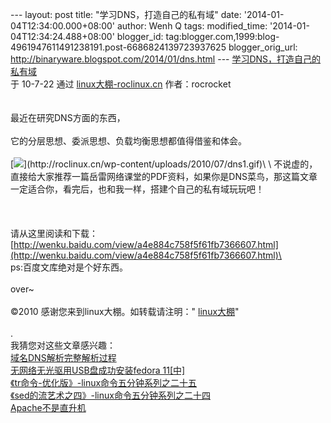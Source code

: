 --- layout: post title: "学习DNS，打造自己的私有域" date:
'2014-01-04T12:34:00.000+08:00' author: Wenh Q tags: modified\_time:
'2014-01-04T12:34:24.488+08:00' blogger\_id:
tag:blogger.com,1999:blog-4961947611491238191.post-6686824139723937625
blogger\_orig\_url: http://binaryware.blogspot.com/2014/01/dns.html ---
[学习DNS，打造自己的私有域](http://roclinux.cn/?p=1947)\
于 10-7-22 通过 [linux大棚-roclinux.cn](http://roclinux.cn/)
作者：rocrocket\
\
\
最近在研究DNS方面的东西，\
\
它的分层思想、委派思想、负载均衡思想都值得借鉴和体会。\
\
[![](https://images-blogger-opensocial.googleusercontent.com/gadgets/proxy?url=http%3A%2F%2Froclinux.cn%2Fwp-content%2Fuploads%2F2010%2F07%2Fdns1-296x300.gif&container=blogger&gadget=a&rewriteMime=image%2F*)](http://roclinux.cn/wp-content/uploads/2010/07/dns1.gif)\
\
不说虚的，直接给大家推荐一篇岳雷网络课堂的PDF资料，如果你是DNS菜鸟，那这篇文章一定适合你，看完后，也和我一样，搭建个自己的私有域玩玩吧！\
\
\
\
请从这里阅读和下载：[http://wenku.baidu.com/view/a4e884c758f5f61fb7366607.html](http://wenku.baidu.com/view/a4e884c758f5f61fb7366607.html)\
\
ps:百度文库绝对是个好东西。\
\
over\~\
\
©2010 感谢您来到linux大棚。如转载请注明："
[linux大棚](http://roclinux.cn/)"\
\
.\
我猜您对这些文章感兴趣：\
[域名DNS解析完整解析过程](http://roclinux.cn/?p=1820)\
 [无网络无光驱用USB盘成功安装fedora 11[中]](http://roclinux.cn/?p=1517)\
[《tr命令-优化版》-linux命令五分钟系列之二十五](http://roclinux.cn/?p=1347)
\
[《sed的流艺术之四》-linux命令五分钟系列之二十四](http://roclinux.cn/?p=1363)\
[Apache不是直升机](http://roclinux.cn/?p=1225)
